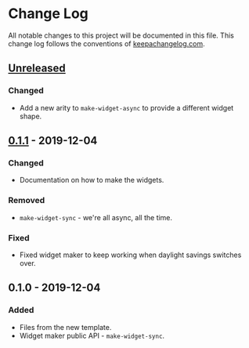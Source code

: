 # Change Log
All notable changes to this project will be documented in this file. This change log follows the conventions of [keepachangelog.com](http://keepachangelog.com/).

## [Unreleased]
### Changed
- Add a new arity to `make-widget-async` to provide a different widget shape.

## [0.1.1] - 2019-12-04
### Changed
- Documentation on how to make the widgets.

### Removed
- `make-widget-sync` - we're all async, all the time.

### Fixed
- Fixed widget maker to keep working when daylight savings switches over.

## 0.1.0 - 2019-12-04
### Added
- Files from the new template.
- Widget maker public API - `make-widget-sync`.

[Unreleased]: https://github.com/your-name/advent-2019/compare/0.1.1...HEAD
[0.1.1]: https://github.com/your-name/advent-2019/compare/0.1.0...0.1.1
